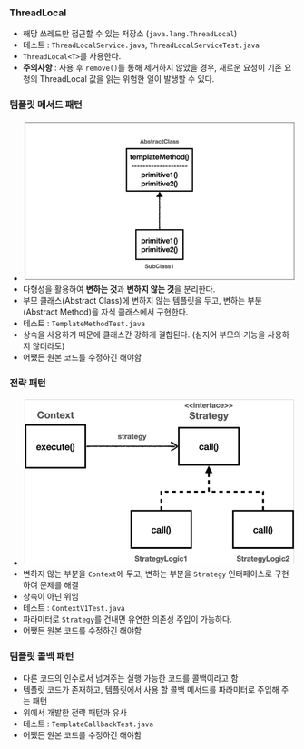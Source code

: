### ThreadLocal
- 해당 쓰레드만 접근할 수 있는 저장소 (`java.lang.ThreadLocal`)
- 테스트 : `ThreadLocalService.java`, `ThreadLocalServiceTest.java`
- `ThreadLocal<T>`를 사용한다.
- **주의사항** : 사용 후 `remove()`를 통해 제거하지 않았을 경우, 새로운 요청이 기존 요청의 ThreadLocal 값을 읽는 위험한 일이 발생할 수 있다.

### 템플릿 메서드 패턴
- ![템플릿 메서드 패턴](./images/image001.png)
- 다형성을 활용하여 **변하는 것**과 **변하지 않는 것**을 분리한다.
- 부모 클래스(Abstract Class)에 변하지 않는 템플릿을 두고, 변하는 부분(Abstract Method)을 자식 클래스에서 구현한다. 
- 테스트 : `TemplateMethodTest.java`
- 상속을 사용하기 때문에 클래스간 강하게 결합된다. (심지어 부모의 기능을 사용하지 않더라도)
- 어쨌든 원본 코드를 수정하긴 해야함

### 전략 패턴
- ![전략 패턴](./images/image002.png)
- 변하지 않는 부분을 `Context`에 두고, 변하는 부분을 `Strategy` 인터페이스로 구현하여 문제를 해결
- 상속이 아닌 위임
- 테스트 : `ContextV1Test.java`
- 파라미터로 `Strategy`를 건내면 유연한 의존성 주입이 가능하다.
- 어쨌든 원본 코드를 수정하긴 해야함

### 템플릿 콜백 패턴
- 다른 코드의 인수로서 넘겨주는 실행 가능한 코드를 콜백이라고 함
- 템플릿 코드가 존재하고, 템플릿에서 사용 할 콜백 메서드를 파라미터로 주입해 주는 패턴
- 위에서 개발한 전략 패턴과 유사
- 테스트 : `TemplateCallbackTest.java`
- 어쨌든 원본 코드를 수정하긴 해야함
